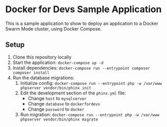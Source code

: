 # Docker for Devs Sample Application

This is a sample application to show to deploy an application to a Docker Swarm Mode cluster, using Docker Compose.

## Setup

1. Clone this repository locally
2. Start the application: `docker-compose up -d`
3. Install dependencies: `docker-compose run --entrypoint composer composer install`
4. Run the database migrations:
    1. Initialize config: `docker-compose run --entrypoint php -w /var/www phpserver vendor/bin/phinx init`
    2. Edit the development section of the `phinx.yml` file:
        * Change `host` to `mysqlserver`
        * Change `database` to `dockerfordevs`
        * Change `password` to `docker`
    3. Run migration: `docker-compose run --entrypoint php -w /var/www phpserver vendor/bin/phinx migrate`